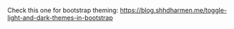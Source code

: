 Check this one for bootstrap theming: https://blog.shhdharmen.me/toggle-light-and-dark-themes-in-bootstrap
